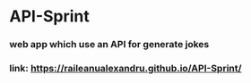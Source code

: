 # API-Sprint
### web app which use an API for generate jokes
### link: https://raileanualexandru.github.io/API-Sprint/
